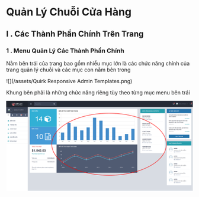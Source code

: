 # Quản Lý Chuỗi Cửa Hàng

## I . Các Thành Phần Chính Trên Trang

### 1 . Menu Quản Lý Các Thành Phần Chính

Nằm bên trái của trang bao gồm nhiều mục lớn là các chức năng chính của trang quản lý chuỗi và các mục con nằm bên trong

![](/assets/Quirk Responsive Admin Templates.png)

Khung bên phải là những chức năng riêng tùy theo từng mục menu bên trái

![](/assets/02.png)

